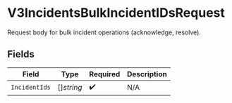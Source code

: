 # V3IncidentsBulkIncidentIDsRequest

Request body for bulk incident operations (acknowledge, resolve).


## Fields

| Field              | Type               | Required           | Description        |
| ------------------ | ------------------ | ------------------ | ------------------ |
| `IncidentIds`      | []*string*         | :heavy_check_mark: | N/A                |